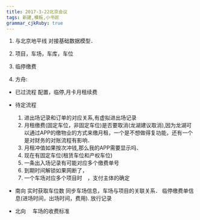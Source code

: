 ```yaml
---
title: 2017-3-22北京会议
tags: 新建,模板,小书匠
grammar_cjkRuby: true
---
```

1. 与北京地平线 对接基础数据模型．
2. 项目，车场，车库，车位

3. 临停缴费  
4. 方舟:

* 已过流程
 配置，临停,月卡月租续费
* 待定流程
  1. 进出场记录和订单的对应关系,有虚拟进出场记录
  2. 月租缴费(固定车位，非固定车位)是否要取消(龙湖建议取消),因为龙湖可以通过APP的缴物业的方式来缴月租，一个是不想做得复功能，还有一个是对财务的对账流程有影响．
  3. 月租冲值如果按次冲钱,那么我的APP需要显示吗．
  4. 现在有固定车位(租赁车位和产权车位)
  5.  一条出入场记录有可能对应多个缴费单号
  6.  到期时间解锁如果网断了，
  7.  一个车场对应多个项目时　，支付主体的确定
  
* 南向
实时获取车位数
同步车场信息，车场与项目的关联关系．
临停缴费单信息(进场时间，出场时间，费用).
放行记录


* 北向
　车场的收费标准